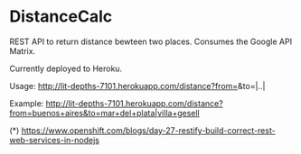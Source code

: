 DistanceCalc
============

REST API to return distance bewteen two places. 
Consumes the Google API Matrix. 

Currently deployed to Heroku.

Usage: http://lit-depths-7101.herokuapp.com/distance?from=<place>&to=<place1>|..|<placeN>

Example: http://lit-depths-7101.herokuapp.com/distance?from=buenos+aires&to=mar+del+plata|villa+gesell

(*) https://www.openshift.com/blogs/day-27-restify-build-correct-rest-web-services-in-nodejs